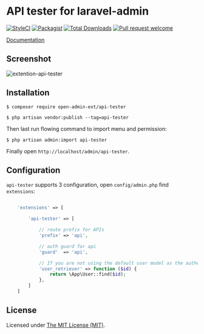 API tester for laravel-admin
============================

[![StyleCI](https://styleci.io/repos/457879925/shield?branch=main)](https://styleci.io/repos/99563385)
[![Packagist](https://img.shields.io/github/license/open-admin-org/api-tester.svg?maxAge=2592000&style=flat-square&color=brightgreen)](https://packagist.org/packages/open-admin-ext/api-tester)
[![Total Downloads](https://img.shields.io/packagist/dt/open-admin-ext/api-tester.svg?style=flat-square&color=brightgreen)](https://packagist.org/packages/open-admin-admin-ext/api-tester)
[![Pull request welcome](https://img.shields.io/badge/pr-welcome-green.svg?style=flat-square&color=brightgreen)]()

[Documentation](http://open-admin.org/docs/en/extension-api-tester)

## Screenshot

![extention-api-tester](https://user-images.githubusercontent.com/86517067/153463990-bd59e3ac-bc88-4858-adac-2714cc08e705.png)


## Installation

```
$ composer require open-admin-ext/api-tester

$ php artisan vendor:publish --tag=api-tester

```

Then last run flowing command to import menu and permission:

```
$ php artisan admin:import api-tester
```

Finally open `http://localhost/admin/api-tester`.

## Configuration

`api-tester` supports 3 configuration, open `config/admin.php` find `extensions`:
```php

    'extensions' => [

        'api-tester' => [

            // route prefix for APIs
            'prefix' => 'api',

            // auth guard for api
            'guard'  => 'api',

            // If you are not using the default user model as the authentication model, set it up
            'user_retriever' => function ($id) {
                return \App\User::find($id);
            },
        ]
    ]

```

License
------------
Licensed under [The MIT License (MIT)](LICENSE).
